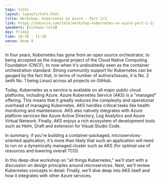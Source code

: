 ```yaml
---
tags: talks
layout: layouts/talk.html
title: Workshop: Kubernetes on Azure - Part 1/2
link: https://ndcoslo.com/talk/workshop-kubernetes-on-azure-part-1-2/
speakers: [vishwas-lele]
day: Friday
time: 10:20 - 11:20
venue: Room 9
---
```

In four years, Kubernetes has gone from an open source orchestrator, to being accepted as the inaugural project of the Cloud Native Computing Foundation (CNCF), to now when it's undoubtedly seen as the container orchestration standard. Strong community support for Kubernetes can be gauged by the fact that, in terms of number of authors/issues, it is No. 2 (with No. 1 being Linux) across all projects on GitHub.

Today, Kubernetes as a service is available on all major public cloud platforms, including Azure. Azure Kubernetes Service (AKS) is a "managed" offering. This means that it greatly reduces the complexity and operational overhead of managing Kubernetes. AKS handles critical tasks like health monitoring and maintenance. AKS also natively integrates with Azure platform services like Azure Active Directory, Log Analytics and Azure Virtual Network. Finally, AKS enjoys a rich ecosystem of development tools such as Helm, Draft and extension for Visual Studio Code.

In summary, if you're building a container-packaged, microservices-oriented application, it's more than likely that such an application will need to run on a dynamically managed cluster such as AKS (for optimal use of resources and lowering overall TCO).

In this deep-dive workshop on "all things Kubernetes," we'll start with a discussion on design principles around microservices. Next, we'll review Kubernetes concepts in detail. Finally, we'll dive deep into AKS itself and how it integrates with other Azure services.